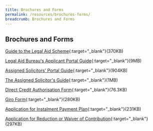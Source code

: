 ```yaml
---
title: Brochures and Forms
permalink: /resources/brochures-forms/
breadcrumb: Brochures and Forms
---
```

## Brochures and Forms

[Guide to the Legal Aid Scheme](/files/GuideToTheLegalAidSchemeBrochure-23Dec19.pdf){:target="_blank"}(370KB) <br>



[Legal Aid Bureau's Applicant Portal Guide](/files/Legal_Aid_Bureau_Applicant_Portal_Guide.pdf){:target="_blank"}(9MB) <br>



[Assigned Solicitors' Portal Guide](/files/AS-Portal-Guide.pdf){:target="_blank"}(904KB) <br>



[The Assigned Solicitor's Guide](/files/The-Assigned-Solicitor-Guide.pdf){:target="_blank"}(1MB) <br>



[Direct Credit Authorisation Form](/files/DCA-Form.pdf){:target="_blank"}(76.3KB)<br>



[Giro Form](/files/Giro-form.pdf){:target="_blank"}(280KB)<br>



[Application for Instalment Payment Plan](/files/application_for_instalment_payment_plan.pdf){:target="_blank"}(231KB)<br>



[Application for Reduction or Waiver of Contribution](/files/application_for_reduction_or_waiver_of_contribution.pdf){:target="_blank"}(297KB)<br>